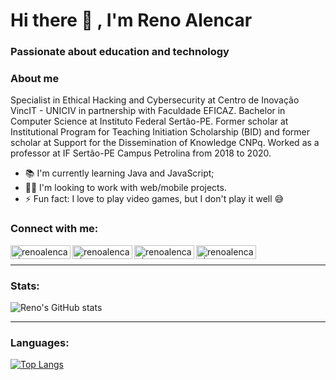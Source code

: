 # Hi there 👋 , I'm Reno Alencar 
### Passionate about education and technology

### About me
Specialist in Ethical Hacking and Cybersecurity at Centro de Inovação VincIT - UNICIV in partnership with Faculdade EFICAZ. Bachelor in Computer Science at Instituto Federal Sertão-PE. Former scholar at Institutional Program for Teaching Initiation Scholarship (BID) and former scholar at Support for the Dissemination of Knowledge CNPq. Worked as a professor at IF Sertão-PE Campus Petrolina from 2018 to 2020.

- 📚 I'm currently learning Java and JavaScript;
- 👨‍💻 I'm looking to work with web/mobile projects.
- ⚡ Fun fact: I love to play video games, but I don't play it well 😅

### Connect with me:
[<img align="left" alt="renoalencar | LinkedIn" width="96px" height="22px" src="https://img.shields.io/badge/linkedin-%230077B5.svg?style=for-the-badge&logo=linkedin&logoColor=white" />](https://www.linkedin.com/in/renoalencar/)
[<img align="left" alt="renoalencar | Instagram" width="96px" height="22px" src="https://img.shields.io/badge/instagram-%23E4405F.svg?style=for-the-badge&logo=Instagram&logoColor=white" />](https://www.instagram.com/reno.c.alencar/)
[<img align="left" alt="renoalencar | Facebook" width="96px" height="22px"  alt="Facebook" src="https://img.shields.io/badge/Facebook-%231877F2.svg?style=for-the-badge&logo=Facebook&logoColor=white"/>](https://www.facebook.com/reno.c.alencar/)
[<img align="left" alt="renoalencar | Twitter" width="96px" height="22px" src="https://img.shields.io/badge/twitter-%231DA1F2.svg?style=for-the-badge&logo=Twitter&logoColor=white" />](https://twitter.com/alencar_reno)
<br />

---

### Stats:

![Reno's GitHub stats](https://github-readme-stats.vercel.app/api?username=renoalencar&show_icons=true&theme=radical)

---

### Languages:

[![Top Langs](https://github-readme-stats.vercel.app/api/top-langs/?username=renoalencar&layout=compact&theme=radical)](https://github.com/anuraghazra/github-readme-stats)
